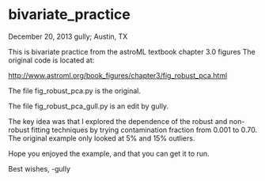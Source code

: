bivariate_practice
==================

December 20, 2013
gully; Austin, TX

This is bivariate practice from the astroML textbook chapter 3.0 figures
The original code is located at:

http://www.astroml.org/book_figures/chapter3/fig_robust_pca.html

The file fig_robust_pca.py is the original.

The file fig_robust_pca_gull.py is an edit by gully.

The key idea was that I explored the dependence of the robust and non-robust fitting techniques by trying contamination fraction from 0.001 to 0.70.  The original example only looked at 5% and 15% outliers.

Hope you enjoyed the example, and that you can get it to run.

Best wishes,
-gully

